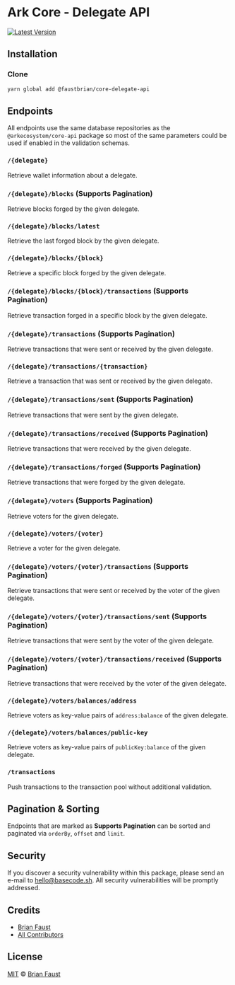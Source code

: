 # Ark Core - Delegate API

[![Latest Version](https://badgen.net/npm/v/@faustbrian/core-delegate-api)](https://www.npmjs.com/package/@faustbrian/core-delegate-api)

## Installation

### Clone

```bash
yarn global add @faustbrian/core-delegate-api
```

## Endpoints

All endpoints use the same database repositories as the `@arkecosystem/core-api` package so most of the same parameters could be used if enabled in the validation schemas.

### `/{delegate}`

Retrieve wallet information about a delegate.

### `/{delegate}/blocks` (**Supports Pagination**)

Retrieve blocks forged by the given delegate.

### `/{delegate}/blocks/latest`

Retrieve the last forged block by the given delegate.

### `/{delegate}/blocks/{block}`

Retrieve a specific block forged by the given delegate.

### `/{delegate}/blocks/{block}/transactions` (**Supports Pagination**)

Retrieve transaction forged in a specific block by the given delegate.

### `/{delegate}/transactions` (**Supports Pagination**)

Retrieve transactions that were sent or received by the given delegate.

### `/{delegate}/transactions/{transaction}`

Retrieve a transaction that was sent or received by the given delegate.

### `/{delegate}/transactions/sent` (**Supports Pagination**)

Retrieve transactions that were sent by the given delegate.

### `/{delegate}/transactions/received` (**Supports Pagination**)

Retrieve transactions that were received by the given delegate.

### `/{delegate}/transactions/forged` (**Supports Pagination**)

Retrieve transactions that were forged by the given delegate.

### `/{delegate}/voters` (**Supports Pagination**)

Retrieve voters for the given delegate.

### `/{delegate}/voters/{voter}`

Retrieve a voter for the given delegate.

### `/{delegate}/voters/{voter}/transactions` (**Supports Pagination**)

Retrieve transactions that were sent or received by the voter of the given delegate.

### `/{delegate}/voters/{voter}/transactions/sent` (**Supports Pagination**)

Retrieve transactions that were sent by the voter of the given delegate.

### `/{delegate}/voters/{voter}/transactions/received` (**Supports Pagination**)

Retrieve transactions that were received by the voter of the given delegate.

### `/{delegate}/voters/balances/address`

Retrieve voters as key-value pairs of `address:balance` of the given delegate.

### `/{delegate}/voters/balances/public-key`

Retrieve voters as key-value pairs of `publicKey:balance` of the given delegate.

### `/transactions`

Push transactions to the transaction pool without additional validation.

## Pagination & Sorting

Endpoints that are marked as **Supports Pagination** can be sorted and paginated via `orderBy`, `offset` and `limit`.

## Security

If you discover a security vulnerability within this package, please send an e-mail to hello@basecode.sh. All security vulnerabilities will be promptly addressed.

## Credits

-   [Brian Faust](https://github.com/faustbrian)
-   [All Contributors](../../contributors)

## License

[MIT](LICENSE) © [Brian Faust](https://basecode.sh)
